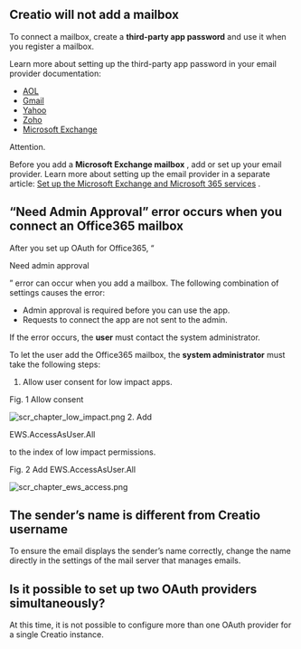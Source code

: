 


 Creatio will not add a mailbox
--------------------------------



 To connect a mailbox, create a
 **third-party app password** 
 and use it when you register a mailbox.
 



 Learn more about setting up the third-party app password in your email provider documentation:
 


* [AOL](https://help.aol.com/articles/Create-and-manage-app-password)
* [Gmail](https://support.google.com/accounts/answer/185833?hl=en)
* [Yahoo](https://help.yahoo.com/kb/generate-manage-third-party-passwords-sln15241.html)
* [Zoho](https://help.zoho.com/portal/en/kb/bigin/channels/email/articles/generate-an-app-specific-password#To_generate_app_specific_password_for_Zoho_Mail)
* [Microsoft Exchange](https://support.microsoft.com/en-us/account-billing/create-app-passwords-from-the-security-info-preview-page-d8bc744a-ce3f-4d4d-89c9-eb38ab9d4137)





 Attention.
 
 Before you add a
 **Microsoft Exchange mailbox** 
 , add or set up your email provider. Learn more about setting up the email provider in a separate article:
 [Set up the Microsoft Exchange and Microsoft 365 services](https://academy.creatio.com/documents?id=1418&anchor=title-192-1) 
 .
 




 “Need Admin Approval” error occurs when you connect an Office365 mailbox
--------------------------------------------------------------------------



 After you set up OAuth for Office365, “
 
 Need admin approval
 
 ” error can occur when you add a mailbox. The following combination of settings causes the error:
 


* Admin approval is required before you can use the app.
* Requests to connect the app are not sent to the admin.



 If the error occurs, the
 **user** 
 must contact the system administrator.
 



 To let the user add the Office365 mailbox, the
 **system administrator** 
 must take the following steps:
 


1. Allow user consent for low impact apps.
 




 Fig. 1 Allow consent
 

![scr_chapter_low_impact.png](/docs/sites/en/files/images/Setup_and_Administration/set_up_personal_email/scr_chapter_low_impact.png)
2. Add
 
 EWS.AccessAsUser.All
 
 to the index of low impact permissions.
 




 Fig. 2 Add EWS.AccessAsUser.All
 

![scr_chapter_ews_access.png](/docs/sites/en/files/images/Setup_and_Administration/set_up_personal_email/scr_chapter_ews_access.png)



 The sender’s name is different from Creatio username
------------------------------------------------------



 To ensure the email displays the sender’s name correctly, change the name directly in the settings of the mail server that manages emails.
 



 Is it possible to set up two OAuth providers simultaneously?
--------------------------------------------------------------



 At this time, it is not possible to configure more than one OAuth provider for a single Creatio instance.
 




